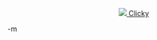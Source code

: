 <a href="http://www.modus-tollens.com/images/RyotaEmiko/RyotaEmiko.html"><center><img src="http://www.modus-tollens.com/images/RyotaEmiko/RyotaEmiko-Thumbnails/24.jpg" />
Clicky</center></a>

-m